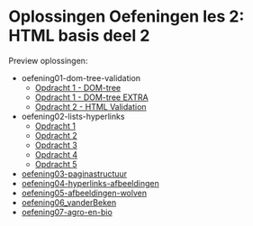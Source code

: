 # Oplossingen Oefeningen les 2: HTML basis deel 2

Preview oplossingen:

- oefening01-dom-tree-validation
  - [Opdracht 1 - DOM-tree](https://web-development-i.github.io/02SOL-HTMLBasisDeel2/oefening01-dom-tree-validation/opdracht1.jpg)
  - [Opdracht 1 - DOM-tree EXTRA](https://web-development-i.github.io/02SOL-HTMLBasisDeel2/oefening01-dom-tree-validation/opdracht1-extra.png)
  - [Opdracht 2 - HTML Validation](https://web-development-i.github.io/02SOL-HTMLBasisDeel2/oefening01-dom-tree-validation/opdracht2.html)
- oefening02-lists-hyperlinks
  - [Opdracht 1](https://web-development-i.github.io/02SOL-HTMLBasisDeel2/oefening02-lists-hyperlinks/opdracht01.html)
  - [Opdracht 2](https://web-development-i.github.io/02SOL-HTMLBasisDeel2/oefening02-lists-hyperlinks/opdracht02.html)
  - [Opdracht 3](https://web-development-i.github.io/02SOL-HTMLBasisDeel2/oefening02-lists-hyperlinks/opdracht03.html)
  - [Opdracht 4](https://web-development-i.github.io/02SOL-HTMLBasisDeel2/oefening02-lists-hyperlinks/opdracht04.html)
  - [Opdracht 5](https://web-development-i.github.io/02SOL-HTMLBasisDeel2/oefening02-lists-hyperlinks/opdracht05.html)
- [oefening03-paginastructuur](https://web-development-i.github.io/02SOL-HTMLBasisDeel2/oefening03-paginastructuur/oefening3.png)
- [oefening04-hyperlinks-afbeeldingen](https://web-development-i.github.io/02SOL-HTMLBasisDeel2/oefening04-hyperlinks-afbeeldingen)
- [oefening05-afbeeldingen-wolven](https://web-development-i.github.io/02SOL-HTMLBasisDeel2/oefening05-afbeeldingen-wolven)
- [oefening06_vanderBeken](https://web-development-i.github.io/02SOL-HTMLBasisDeel2/oefening06_vanderBeken)
- [oefening07-agro-en-bio](https://web-development-i.github.io/02SOL-HTMLBasisDeel2/oefening07-agro-en-bio)